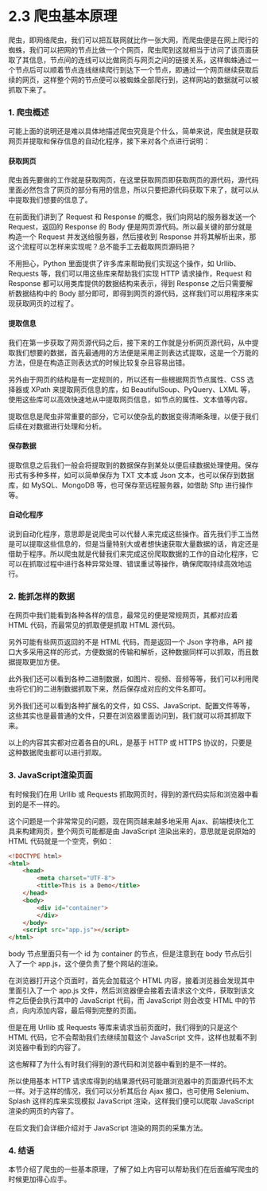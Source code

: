 # 2.3 爬虫基本原理

爬虫，即网络爬虫，我们可以把互联网就比作一张大网，而爬虫便是在网上爬行的蜘蛛，我们可以把网的节点比做一个个网页，爬虫爬到这就相当于访问了该页面获取了其信息，节点间的连线可以比做网页与网页之间的链接关系，这样蜘蛛通过一个节点后可以顺着节点连线继续爬行到达下一个节点，即通过一个网页继续获取后续的网页，这样整个网的节点便可以被蜘蛛全部爬行到，这样网站的数据就可以被抓取下来了。

### 1. 爬虫概述

可能上面的说明还是难以具体地描述爬虫究竟是个什么，简单来说，爬虫就是获取网页并提取和保存信息的自动化程序，接下来对各个点进行说明：

#### 获取网页

爬虫首先要做的工作就是获取网页，在这里获取网页即获取网页的源代码，源代码里面必然包含了网页的部分有用的信息，所以只要把源代码获取下来了，就可以从中提取我们想要的信息了。

在前面我们讲到了 Request 和 Response 的概念，我们向网站的服务器发送一个 Request，返回的 Response 的 Body 便是网页源代码。所以最关键的部分就是构造一个 Request 并发送给服务器，然后接收到 Response 并将其解析出来，那这个流程可以怎样来实现呢？总不能手工去截取网页源码把？

不用担心，Python 里面提供了许多库来帮助我们实现这个操作，如 Urllib、Requests 等，我们可以用这些库来帮助我们实现 HTTP 请求操作，Request 和 Response 都可以用类库提供的数据结构来表示，得到 Response 之后只需要解析数据结构中的 Body 部分即可，即得到网页的源代码，这样我们可以用程序来实现获取网页的过程了。

#### 提取信息

我们在第一步获取了网页源代码之后，接下来的工作就是分析网页源代码，从中提取我们想要的数据，首先最通用的方法便是采用正则表达式提取，这是一个万能的方法，但是在构造正则表达式的时候比较复杂且容易出错。

另外由于网页的结构是有一定规则的，所以还有一些根据网页节点属性、CSS 选择器或 XPath 来提取网页信息的库，如 BeautifulSoup、PyQuery、LXML 等，使用这些库可以高效快速地从中提取网页信息，如节点的属性、文本值等内容。

提取信息是爬虫非常重要的部分，它可以使杂乱的数据变得清晰条理，以便于我们后续在对数据进行处理和分析。

#### 保存数据

提取信息之后我们一般会将提取到的数据保存到某处以便后续数据处理使用。保存形式有多种多样，如可以简单保存为 TXT 文本或 Json 文本，也可以保存到数据库，如 MySQL、MongoDB 等，也可保存至远程服务器，如借助 Sftp 进行操作等。

#### 自动化程序

说到自动化程序，意思即是说爬虫可以代替人来完成这些操作。首先我们手工当然是可以提取这些信息的，但是当量特别大或者想快速获取大量数据的话，肯定还是借助于程序。所以爬虫就是代替我们来完成这份爬取数据的工作的自动化程序，它可以在抓取过程中进行各种异常处理、错误重试等操作，确保爬取持续高效地运行。

### 2. 能抓怎样的数据

在网页中我们能看到各种各样的信息，最常见的便是常规网页，其都对应着 HTML 代码，而最常见的抓取便是抓取 HTML 源代码。

另外可能有些网页返回的不是 HTML 代码，而是返回一个 Json 字符串，API 接口大多采用这样的形式，方便数据的传输和解析，这种数据同样可以抓取，而且数据提取更加方便。

此外我们还可以看到各种二进制数据，如图片、视频、音频等等，我们可以利用爬虫将它们的二进制数据抓取下来，然后保存成对应的文件名即可。

另外我们还可以看到各种扩展名的文件，如 CSS、JavaScript、配置文件等等，这些其实也是最普通的文件，只要在浏览器里面访问到，我们就可以将其抓取下来。

以上的内容其实都对应着各自的URL，是基于 HTTP 或 HTTPS 协议的，只要是这种数据爬虫都可以进行抓取。

### 3. JavaScript渲染页面

有时候我们在用 Urllib 或 Requests 抓取网页时，得到的源代码实际和浏览器中看到的是不一样的。

这个问题是一个非常常见的问题，现在网页越来越多地采用 Ajax、前端模块化工具来构建网页，整个网页可能都是由 JavaScript 渲染出来的，意思就是说原始的 HTML 代码就是一个空壳，例如：

```html
<!DOCTYPE html>
<html>
    <head>
        <meta charset="UTF-8">
        <title>This is a Demo</title>
    </head>
    <body>
        <div id="container">
        </div>
    </body>
    <script src="app.js"></script>
</html>
```

body 节点里面只有一个 id 为 container 的节点，但是注意到在 body 节点后引入了一个 app.js，这个便负责了整个网站的渲染。

在浏览器打开这个页面时，首先会加载这个 HTML 内容，接着浏览器会发现其中里面引入了一个 app.js 文件，然后浏览器便会接着去请求这个文件，获取到该文件之后便会执行其中的 JavaScript 代码，而 JavaScript 则会改变 HTML 中的节点，向内添加内容，最后得到完整的页面。

但是在用 Urllib 或 Requests 等库来请求当前页面时，我们得到的只是这个 HTML 代码，它不会帮助我们去继续加载这个 JavaScript 文件，这样也就看不到浏览器中看到的内容了。

这也解释了为什么有时我们得到的源代码和浏览器中看到的是不一样的。

所以使用基本 HTTP 请求库得到的结果源代码可能跟浏览器中的页面源代码不太一样。对于这样的情况，我们可以分析其后台 Ajax 接口，也可使用 Selenium、Splash 这样的库来实现模拟 JavaScript 渲染，这样我们便可以爬取 JavaScript 渲染的网页的内容了。

在后文我们会详细介绍对于 JavaScript 渲染的网页的采集方法。

### 4. 结语

本节介绍了爬虫的一些基本原理，了解了如上内容可以帮助我们在后面编写爬虫的时候更加得心应手。





